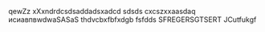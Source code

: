 qewZz
xXxndrdcsdsaddadsxadcd
sdsds
cxcszxxaasdaq
исиавпвwdwaSASaS
thdvcbxfbfxdgb
fsfdds
SFREGERSGTSERT
JCutfukgf
